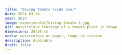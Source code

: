 ```yaml
---
title: "Diving Tomato (side one)"
date: 2024-03-14
year: 2024
image: experimental/diving-tomato-1.jpg
alt: Watercolour frottage of a tomato plant in brown
dimensions: 28x38 cm
media: watercolour on paper, image on reverse
description: Avaliable
draft: false
---
```


